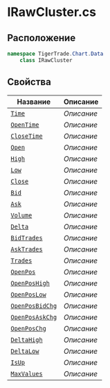 
# IRawCluster.cs
## Расположение
```csharp
namespace TigerTrade.Chart.Data  
    class IRawCluster
```

## Свойства
| Название | Описание |
| --- | --- |
| [`Time`](./svoistva/Time.md) | *Описание* |
| [`OpenTime`](./svoistva/OpenTime.md) | *Описание* |
| [`CloseTime`](./svoistva/CloseTime.md) | *Описание* |
| [`Open`](./svoistva/Open.md) | *Описание* |
| [`High`](./svoistva/High.md) | *Описание* |
| [`Low`](./svoistva/Low.md) | *Описание* |
| [`Close`](./svoistva/Close.md) | *Описание* |
| [`Bid`](./svoistva/Bid.md) | *Описание* |
| [`Ask`](./svoistva/Ask.md) | *Описание* |
| [`Volume`](./svoistva/Volume.md) | *Описание* |
| [`Delta`](./svoistva/Delta.md) | *Описание* |
| [`BidTrades`](./svoistva/BidTrades.md) | *Описание* |
| [`AskTrades`](./svoistva/AskTrades.md) | *Описание* |
| [`Trades`](./svoistva/Trades.md) | *Описание* |
| [`OpenPos`](./svoistva/OpenPos.md) | *Описание* |
| [`OpenPosHigh`](./svoistva/OpenPosHigh.md) | *Описание* |
| [`OpenPosLow`](./svoistva/OpenPosLow.md) | *Описание* |
| [`OpenPosBidChg`](./svoistva/OpenPosBidChg.md) | *Описание* |
| [`OpenPosAskChg`](./svoistva/OpenPosAskChg.md) | *Описание* |
| [`OpenPosChg`](./svoistva/OpenPosChg.md) | *Описание* |
| [`DeltaHigh`](./svoistva/DeltaHigh.md) | *Описание* |
| [`DeltaLow`](./svoistva/DeltaLow.md) | *Описание* |
| [`IsUp`](./svoistva/IsUp.md) | *Описание* |
| [`MaxValues`](./svoistva/MaxValues.md) | *Описание* |
